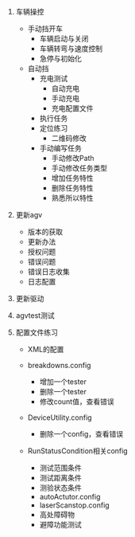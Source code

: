 1. 车辆操控

   - 手动挡开车
     - 车辆启动与关闭
     - 车辆转弯与速度控制
     - 急停与初始化
   - 自动挡
     - 充电测试
       - 自动充电
       - 手动充电
       - 充电配置文件
     - 执行任务
     - 定位练习
       - 二维码修改
     - 手动编写任务
       - 手动修改Path
       - 手动修改任务类型
       - 增加任务特性
       - 删除任务特性
       - 熟悉所以特性

2. 更新agv

   - 版本的获取
   - 更新办法
   - 授权问题
   - 错误问题
   - 错误日志收集
   - 日志配置

3. 更新驱动

4. agvtest测试

5. 配置文件练习

   - XML的配置

   - breakdowns.config
     - 增加一个tester
     - 删除一个tester
     - 修改count值，查看错误
   - DeviceUtility.config
     - 删除一个config，查看错误
   - RunStatusCondition相关config
     - 测试范围条件
     - 测试距离条件
     - 测验状态条件
     - autoActutor.config
     - laserScanstop.config
     - 高处障碍物
     - 避障功能测试